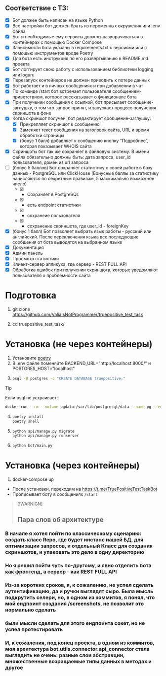 ## Соответствие с ТЗ:
- [x] Бот должен быть написан на языке Python
- [x] Все настройки бот должен брать из переменных окружения или .env файла
- [x] Бот и необходимые ему сервисы должны разворачиваться в контейнерах с помощью Docker Compose
- [x] Зависимости бота указаны в requirements.txt с версиями или с помощью инструментов вроде Poetry
- [x] Для бота есть инструкция по его развёртыванию в README.md проекта
- [x] Бот логгирует свою работу с использованием библиотеки logging или loguru
- [x] Перезапуск контейнеров не должен приводить к потере данных
- [x] Бот работает и в личных сообщениях и при добавлении в чат
- [x] По команде /start бот встречает пользователя сообщением-приветствием, которое рассказывает о функционале бота
- [x] При получении сообщения с ссылкой, бот присылает сообщение-заглушку, о том что запрос принят, и запускает процесс получения скриншота в фоне
- [x] Когда скриншот получен, бот редактирует сообщение-заглушку: 
  - [x] Прикрепляет скриншот к сообщению
  - [x] Заменяет текст сообщения на заголовок сайта, URL и время обработки страницы
  - [x] (бонус 1 балл) добавляет к сообщению кнопку “Подробнее”, которая показывает WHOIS сайта
- [x] Скриншоты бот так же сохраняет в файловую систему. В имени файла обязательно должны быть: дата запроса, user_id пользователя, домен из url запроса
- [ ] (бонус 5 баллов) Бот сохраняет статистику о своей работе в базу данных - PostgreSQL или ClickHouse (Бонусные баллы за статистику начисляются по секретным правилам, 5 маскимально возможное число)
  - [x] - Сохраняет в PostgreSQL
  - [x] - есть endpoint статистики
  - [x] - сохранеие пользователя
  - [x] - сохранение скриншота, где user_id - foreignKey   
- [x] (бонус 1 балл) Бот позволяет выбрать язык работы - русский или английский. После переключения языка все последующие сообщения от бота выводятся на выбранном языке
- [x] Документация
- [x] Админ панель
- [x] Просмотр статистики
- [x] Клиент-сервер апликуха, где сервер - REST FULL API
- [x] Обработка ошибок при получении скриншота, которые уведомляют пользователя о проблемности сайта

# Подготовка
1.    git clone https://github.com/ValiaIsNotProgrammer/truepositive_test_task
   
2.    cd truepositive_test_task/
   

# Установка (не через контейнеры)
1.  Установите [poetry](https://python-poetry.org/)
2.  В .env файле поменяйте BACKEND_URL="http://localhost:8000/" и POSTGRES_HOST="localhost"
3.  ```bash
    psql -U postgres -c "CREATE DATABASE truepositive;"
    ```
> [!TIP]
> Если psql не устраивает:
> ```bash
> docker run --rm --volume pgdata:/var/lib/postgresql/data --name pg --env-file ./.env -d -p 5432:5432 postgres:14-alpine
> ```

4. ```bash
   poetry install
   poetry shell
   ```
    
5. ```bash
   python api/manage.py migrate
   python api/manage.py runserver
   ```
6. ```bash
   python bot/main.py
   ```
   

# Установка (через контейнеры)
1.    docker-compose up
   
   
* После установки, переходим на https://t.me/TruePositiveTestTaskBot
* Прописывает боту в сообщениях `/start`




> [!WARNIGN]
> ## Пара слов об архитектуре
### В начале я хотел пойти по классическому сценарию: создать класс Repo, где будет инстанс нашей БД, для оптимизации запросов, и отдельный Класс для создания скриншотов, и упаковать это дело в одну директорию
### Но я решил пойти чуть по-другому, и явно отделить бота как фронтенд, а сервер - как REST FULL API
### Из-за коротких сроков, я, к сожалению, не успел сделать аутентификацию, да и ручки выглядят сыро. Была мысль подкрутить селери, но, в одном из коммитов, я понял, что мой ендпоинт создания /screenshots, не позволит это нормально сделать
### были мысли сделать для этого ендпоинта сокет, но не успел протестировать
### И, к сожаления, под конец проекта, в одном из коммитов, моя архитектура bot.utils.connector.api_connector стала выглядить не очень: разные слои абстракции, множественные возращаемые типы данных в методах и другое


